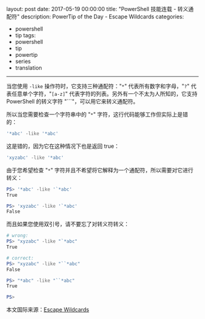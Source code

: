 layout: post
date: 2017-05-19 00:00:00
title: "PowerShell 技能连载 - 转义通配符"
description: PowerTip of the Day - Escape Wildcards
categories:
- powershell
- tip
tags:
- powershell
- tip
- powertip
- series
- translation
---
当您使用 `-like` 操作符时，它支持三种通配符："`*`" 代表所有数字和字母，"`?`" 代表任意单个字符，"`[a-z]`" 代表字符的列表。另外有一个不太为人所知的，它支持 PowerShell 的转义字符 "`\``"，可以用它来转义通配符。

所以当您需要检查一个字符串中的 "`*`" 字符，这行代码能够工作但实际上是错的：

```powershell
'*abc' -like '*abc'
```

这是错的，因为它在这种情况下也是返回 true：

```powershell
'xyzabc' -like '*abc'
```

由于您希望检查 "`*`" 字符并且不希望将它解释为一个通配符，所以需要对它进行转义：

```powershell
PS> '*abc' -like '`*abc'
True

PS> 'xyzabc' -like '`*abc'
False
```

而且如果您使用双引号，请不要忘了对转义符转义：

```powershell
# wrong:
PS> "xyzabc" -like "`*abc"
True

# correct:
PS> "xyzabc" -like "``*abc"
False

PS> "*abc" -like "``*abc"
True

PS>
```

<!--more-->
本文国际来源：[Escape Wildcards](http://community.idera.com/powershell/powertips/b/tips/posts/escape-wildcards)
